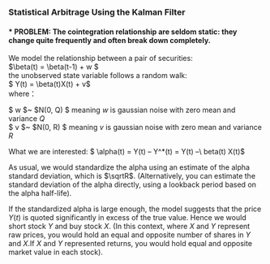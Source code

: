 ### Statistical Arbitrage Using the Kalman Filter
#### * PROBLEM: The cointegration relationship are seldom static: they change quite frequently and often break down completely.
We model the relationship between a pair of securities:  
$\beta(t)  = \beta(t-1) + w $  
the unobserved state variable follows a random walk:  
$ Y(t) = \beta(t)X(t) + v$  
where：  

$ w $~ $N(0, Q) $ meaning $w$ is gaussian noise with zero mean and variance $Q$   
$ v $~ $N(0, R) $ meaning $v$ is gaussian noise with zero mean and variance $R$   

What we are interested:
$ \alpha(t) = Y(t) – Y^*(t) = Y(t) –\ beta(t) X(t)$

As usual, we would standardize the alpha using an estimate of the alpha standard deviation, which is $\sqrtR$.  (Alternatively, you can estimate the standard deviation of the alpha directly, using a lookback period based on the alpha half-life).

If the standardized alpha is large enough, the model suggests that the price $Y(t)$ is quoted significantly in excess of the true value.  Hence we would short stock $Y$ and buy stock $X$.  (In this context, where $X$ and $Y$ represent raw prices, you would hold an equal and opposite number of shares in $Y$ and $X$.If $X$ and $Y$ represented returns, you would hold equal and opposite market value in each stock).
